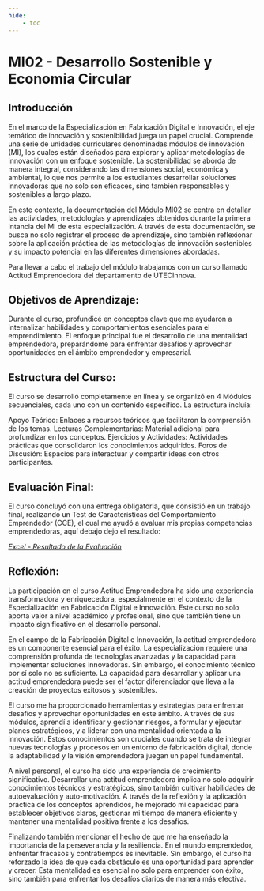 ```yaml
---
hide:
    - toc
---
```


# MI02 - Desarrollo Sostenible y Economia Circular

## Introducción

En el marco de la Especialización en Fabricación Digital e Innovación, el eje temático de innovación y sostenibilidad juega un papel crucial. Comprende una serie de unidades curriculares denominadas módulos de innovación (MI), los cuales están diseñados para explorar y aplicar metodologías de innovación con un enfoque sostenible. La sostenibilidad se aborda de manera integral, considerando las dimensiones social, económica y ambiental, lo que nos permite a los estudiantes desarrollar soluciones innovadoras que no solo son eficaces, sino también responsables y sostenibles a largo plazo.

En este contexto, la documentación del Módulo MI02 se centra en detallar las actividades, metodologías y aprendizajes obtenidos durante la primera intancia del MI de esta especialización. A través de esta documentación, se busca no solo registrar el proceso de aprendizaje, sino también reflexionar sobre la aplicación práctica de las metodologías de innovación sostenibles y su impacto potencial en las diferentes dimensiones abordadas.

Para llevar a cabo el trabajo del módulo trabajamos con un curso llamado Actitud Emprendedora del departamento de UTECInnova.

## Objetivos de Aprendizaje:

Durante el curso, profundicé en conceptos clave que me ayudaron a internalizar habilidades y comportamientos esenciales para el emprendimiento. El enfoque principal fue el desarrollo de una mentalidad emprendedora, preparándome para enfrentar desafíos y aprovechar oportunidades en el ámbito emprendedor y empresarial.

## Estructura del Curso:

El curso se desarrolló completamente en línea y se organizó en 4 Módulos secuenciales, cada uno con un contenido específico. La estructura incluía:

Apoyo Teórico: Enlaces a recursos teóricos que facilitaron la comprensión de los temas.
Lecturas Complementarias: Material adicional para profundizar en los conceptos.
Ejercicios y Actividades: Actividades prácticas que consolidaron los conocimientos adquiridos.
Foros de Discusión: Espacios para interactuar y compartir ideas con otros participantes.

## Evaluación Final:

El curso concluyó con una entrega obligatoria, que consistió en un trabajo final, realizando un Test de Características del Comportamiento Emprendedor (CCE), el cual me ayudó a evaluar mis propias competencias emprendedoras, aquí debajo dejo el resultado:

*[Excel - Resultado de la Evaluación](../archives/TEST_CCE_UTEC_NDQ.xlsx)*

## Reflexión:

La participación en el curso Actitud Emprendedora ha sido una experiencia transformadora y enriquecedora, especialmente en el contexto de la Especialización en Fabricación Digital e Innovación. Este curso no solo aporta valor a nivel académico y profesional, sino que también tiene un impacto significativo en el desarrollo personal.

En el campo de la Fabricación Digital e Innovación, la actitud emprendedora es un componente esencial para el éxito. La especialización requiere una comprensión profunda de tecnologías avanzadas y la capacidad para implementar soluciones innovadoras. Sin embargo, el conocimiento técnico por sí solo no es suficiente. La capacidad para desarrollar y aplicar una actitud emprendedora puede ser el factor diferenciador que lleva a la creación de proyectos exitosos y sostenibles.

El curso me ha proporcionado herramientas y estrategias para enfrentar desafíos y aprovechar oportunidades en este ámbito. A través de sus módulos, aprendí a identificar y gestionar riesgos, a formular y ejecutar planes estratégicos, y a liderar con una mentalidad orientada a la innovación. Estos conocimientos son cruciales cuando se trata de integrar nuevas tecnologías y procesos en un entorno de fabricación digital, donde la adaptabilidad y la visión emprendedora juegan un papel fundamental.

A nivel personal, el curso ha sido una experiencia de crecimiento significativo. Desarrollar una actitud emprendedora implica no solo adquirir conocimientos técnicos y estratégicos, sino también cultivar habilidades de autoevaluación y auto-motivación. A través de la reflexión y la aplicación práctica de los conceptos aprendidos, he mejorado mi capacidad para establecer objetivos claros, gestionar mi tiempo de manera eficiente y mantener una mentalidad positiva frente a los desafíos.

Finalizando también mencionar el hecho de que me ha enseñado la importancia de la perseverancia y la resiliencia. En el mundo emprendedor, enfrentar fracasos y contratiempos es inevitable. Sin embargo, el curso ha reforzado la idea de que cada obstáculo es una oportunidad para aprender y crecer. Esta mentalidad es esencial no solo para emprender con éxito, sino también para enfrentar los desafíos diarios de manera más efectiva.

